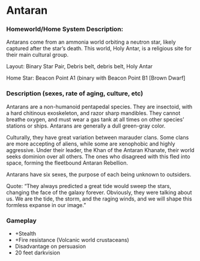 Antaran
==============

### Homeworld/Home System Description: 
Antarans come from an ammonia world orbiting a neutron star, likely captured after the star’s death. This world, Holy Antar, is a religious site for their main cultural group. 

Layout: Binary Star Pair, Debris belt, debris belt, Holy Antar

Home Star: Beacon Point A1 (binary with Beacon Point B1 [Brown Dwarf]  


### Description (sexes, rate of aging, culture, etc)
Antarans are a non-humanoid pentapedal species. They are insectoid, with a hard chitinous exoskeleton, and razor sharp mandibles. They cannot breathe oxygen, and must wear a gas tank at all times on other species’ stations or ships. Antarans are generally a dull green-gray color. 

Culturally, they have great variation between marauder clans. Some clans are more accepting of aliens, while some are xenophobic and highly aggressive. Under their leader, the Khan of the Antaran Khanate, their world seeks dominion over all others. The ones who disagreed with this fled into space, forming the fleetbound Antaran Rebellion. 

Antarans have six sexes, the purpose of each being unknown to outsiders. 

Quote: “They always predicted a great tide would sweep the stars, changing the face of the galaxy forever. Obviously, they were talking about us. We are the tide, the storm, and the raging winds, and we will shape this formless expanse in our image.”

### Gameplay
 - +Stealth
 - +Fire resistance (Volcanic world crustaceans)
 - Disadvantage on persuasion
 - 20 feet darkvision
